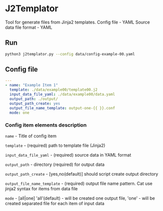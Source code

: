# J2Templator

Tool for generate files from Jinja2 templates.
Config file - YAML
Source data file format - YAML

## Run

```bash
python3 j2templator.py --config data/config-example-00.yaml
```

## Config file 

```yaml
---
- name: "Example Item 1" 
  template: ./data/example00/template00.j2
  input_data_file_yaml: ./data/example00/data.yaml
  output_path: ./output/
  output_path_create: yes
  output_file_name_template: output-one-{{ }}.conf
  mode: one
```

### Config item elements description

`name` - Title of config item

`template` - (required) path to template file (Jinja2)

`input_data_file_yaml` - (required) source data in YAML format

`output_path` - directory (required) for output data

`output_path_create` - [yes,no(default)] should script create output directory

`output_file_name_template` - (required) output file name pattern. Cat use jinja2 syntax for items from data file

`mode` - [all|one] 'all'(default) -  will be created one output file, 'one' - will be created separated file for each item of input data

